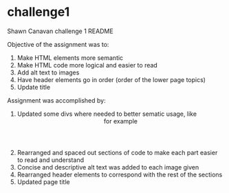 # challenge1
Shawn Canavan challenge 1
README

Objective of the assignment was to:
1. Make HTML elements more semantic 
2. Make HTML code more logical and easier to read 
3. Add alt text to images 
4. Have header elements go in order (order of the lower page topics)
5. Update title 

Assignment was accomplished by: 
1. Updated some divs where needed to better sematic usage, like <header> for example 
2. Rearranged and spaced out sections of code to make each part easier to read and understand
3. Concise and descriptive alt text was added to each image given 
4. Rearranged header elements to correspond with the rest of the sections
5. Updated page title 

